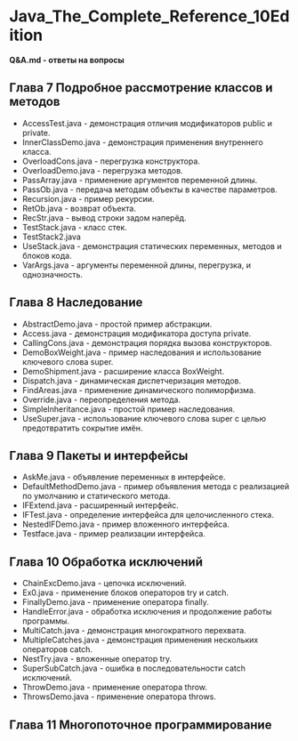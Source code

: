 # Java_The_Complete_Reference_10Edition

**Q&A.md - ответы на вопросы**

## **Глава 7 Подробное рассмотрение классов и методов**
* AccessTest.java         - демонстрация отличия модификаторов public и private.
* InnerClassDemo.java	  - демонстрация применения внутреннего класса.
* OverloadCons.java		  - перегрузка конструктора.
* OverloadDemo.java		  - перегрузка методов.
* PassArray.java		  - применение аргументов переменной длины.
* PassOb.java			  - передача методам объекты в качестве параметров.
* Recursion.java          - пример рекурсии.
* RetOb.java	          - возврат объекта.
* RecStr.java             - вывод строки задом наперёд.
* TestStack.java	      - класс стек.
* TestStack2.java			
* UseStack.java			  - демонстрация статических переменных, методов и блоков кода.
* VarArgs.java			  - аргументы переменной длины, перегрузка, и однозначность.

## **Глава 8 Наследование** 
* AbstractDemo.java       - простой пример абстракции.
* Access.java             - демонстрация модификатора доступа private.
* CallingCons.java        - демонстрация порядка вызова конструкторов.
* DemoBoxWeight.java      - пример наследования и использование ключевого слова super.
* DemoShipment.java       - расширение класса BoxWeight.
* Dispatch.java           - динамическая диспетчеризация методов.
* FindAreas.java          - применение динамического полиморфизма.
* Override.java           - переопределения метода.
* SimpleInheritance.java  - простой пример наследования.
* UseSuper.java           - использование ключевого слова super с целью предотвратить сокрытие имён.

## **Глава 9 Пакеты и интерфейсы**
* AskMe.java              - объявление переменных в интерфейсе.
* DefaultMethodDemo.java  - пример объявления метода с реализацией по умолчанию и статического метода.
* IFExtend.java           - расширенный интерфейс.
* IFTest.java             - определение интерфейса для целочисленного стека.
* NestedIFDemo.java       - пример вложенного интерфейса.
* Testface.java           - пример реализации интерфейса.

## **Глава 10 Обработка исключений**
* ChainExcDemo.java       - цепочка исключений.
* Ex0.java                - применение блоков операторов try и catch.
* FinallyDemo.java        - применение оператора finally. 
* HandleError.java        - обработка исключения и продолжение работы программы.
* MultiCatch.java         - демонстрация многократного перехвата.
* MultipleCatches.java    - демонстрация применения нескольких операторов catch.
* NestTry.java            - вложенные оператор try.
* SuperSubCatch.java      - ошибка в последовательности catch исключений.
* ThrowDemo.java          - применение оператора throw. 
* ThrowsDemo.java         - применение оператора throws. 

## **Глава 11 Многопоточное программирование**
